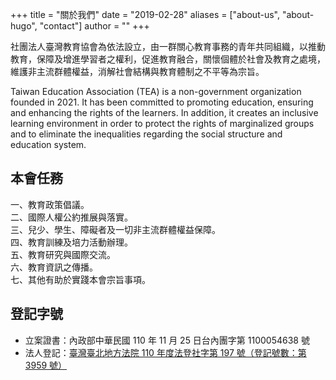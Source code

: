 +++
title = "關於我們"
date = "2019-02-28"
aliases = ["about-us", "about-hugo", "contact"]
author = ""
+++

社團法人臺灣教育協會為依法設立，由一群關心教育事務的青年共同組織，以推動教育，保障及增進學習者之權利，促進教育融合，關懷個體於社會及教育之處境，維護非主流群體權益，消解社會結構與教育體制之不平等為宗旨。

Taiwan Education Association (TEA) is a non-government organization
founded in 2021. It has been committed to promoting education, ensuring and enhancing the rights of the learners. In addition, it creates an inclusive learning environment in order to protect the rights of marginalized groups and to eliminate the inequalities regarding the social structure and education system.

## 本會任務

一、教育政策倡議。  
二、國際人權公約推展與落實。  
三、兒少、學生、障礙者及一切非主流群體權益保障。  
四、教育訓練及培力活動辦理。  
五、教育研究與國際交流。  
六、教育資訊之傳播。  
七、其他有助於實踐本會宗旨事項。

## 登記字號

- 立案證書：內政部中華民國 110 年 11 月 25 日台內團字第 1100054638 號  
- 法人登記：[臺灣臺北地方法院 110 年度法登社字第 197 號（登記號數：第 3959 號）](https://www.judicial.gov.tw/tw/cp-144-558709-0f768-1.html)